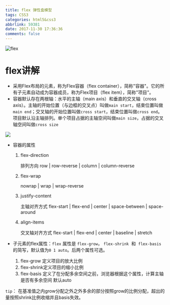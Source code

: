 ```yaml
---
title: flex 弹性盒模型
tags: CSS3
categories: html5&css3
abbrlink: 59381
date: 2017-11-30 17:36:36
comments: false
---
```


![flex](http://www.ruanyifeng.com/blogimg/asset/2015/bg2015071321.png)

<!-- more -->



# flex讲解

- 采用Flex布局的元素，称为Flex容器（flex container），简称"容器"。它的所有子元素自动成为容器成员，称为Flex项目（flex item），简称"项目"。
- 容器默认存在两根轴：水平的主轴（main axis）和垂直的交叉轴（cross axis）。主轴的开始位置（与边框的交叉点）叫做`main start`，结束位置叫做`main end`；交叉轴的开始位置叫做`cross start`，结束位置叫做`cross end`。项目默认沿主轴排列。单个项目占据的主轴空间叫做`main size`，占据的交叉轴空间叫做`cross size`

<img src="http://www.ruanyifeng.com/blogimg/asset/2015/bg2015071004.png">

- 容器的属性

  1. flex-direction 

     排列方向	row | row-reverse | column | column-reverse

  2. flex-wrap

     nowrap | wrap | wrap-reverse

  3. justify-content

     主轴对齐方式	flex-start | flex-end | center | space-between | space-around

  4. align-items

     交叉轴对齐方式	flex-start | flex-end | center | baseline | stretch


- 子元素的flex属性：`flex` 属性是 `flex-grow`， `flex-shrink`  和  `flex-basis` 的简写，默认值为`0 1 auto`。后两个属性可选。
  1. flex-grow		定义项目的放大比例
    2. flex-shrink定义项目的缩小比例
  2. flex-basis         定义了在分配多余空间之前，浏览器根据这个属性，计算主轴是否有多余空间 默认auto

`tip`： 在基准值之内grow分配之外之外多余的部分按照grow的比例分配，超出的量按照shrink比例收缩并且basis失效。

